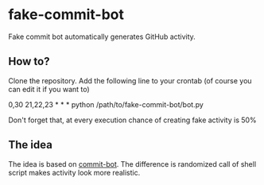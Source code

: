 # fake-commit-bot
Fake commit bot automatically generates GitHub activity.

## How to?
Clone the repository.
Add the following line to your crontab (of course you can edit it if you want to)

0,30 21,22,23 * * * python /path/to/fake-commit-bot/bot.py

Don't forget that, at every execution chance of creating fake activity is 50%

## The idea
The idea is based on [commit-bot](https://github.com/theshteves/commit-bot). The difference is randomized call of shell script makes activity look more realistic.